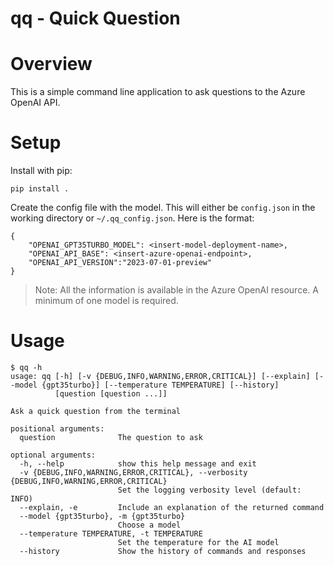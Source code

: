 # qq - Quick Question

# Overview

This is a simple command line application to ask questions to the Azure OpenAI API.

# Setup

Install with pip:

    pip install .

Create the config file with the model.  This will either be `config.json` in the working directory or `~/.qq_config.json`.  Here is the format:

```
{
    "OPENAI_GPT35TURBO_MODEL": <insert-model-deployment-name>,
    "OPENAI_API_BASE": <insert-azure-openai-endpoint>,
    "OPENAI_API_VERSION":"2023-07-01-preview"
}
```

> Note:  All the information is available in the Azure OpenAI resource.  A minimum of one model is required.

# Usage

```
$ qq -h
usage: qq [-h] [-v {DEBUG,INFO,WARNING,ERROR,CRITICAL}] [--explain] [--model {gpt35turbo}] [--temperature TEMPERATURE] [--history]
          [question [question ...]]

Ask a quick question from the terminal

positional arguments:
  question              The question to ask

optional arguments:
  -h, --help            show this help message and exit
  -v {DEBUG,INFO,WARNING,ERROR,CRITICAL}, --verbosity {DEBUG,INFO,WARNING,ERROR,CRITICAL}
                        Set the logging verbosity level (default: INFO)
  --explain, -e         Include an explanation of the returned command
  --model {gpt35turbo}, -m {gpt35turbo}
                        Choose a model
  --temperature TEMPERATURE, -t TEMPERATURE
                        Set the temperature for the AI model
  --history             Show the history of commands and responses
```
